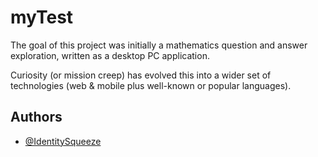
# myTest

The goal of this project was initially a mathematics question and answer exploration, written as a desktop PC application.

Curiosity (or mission creep) has evolved this into a wider set of technologies (web & mobile plus well-known or popular languages).

## Authors

- [@IdentitySqueeze](https://www.github.com/IdentitySqueeze)

